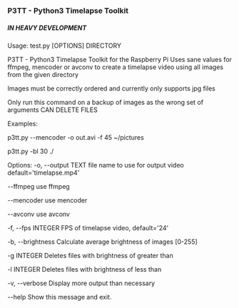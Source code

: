 ### P3TT - Python3 Timelapse Toolkit
##### IN HEAVY DEVELOPMENT

Usage: test.py [OPTIONS] DIRECTORY

  P3TT - Python3 Timelapse Toolkit for the Raspberry Pi     Uses sane values
  for ffmpeg, mencoder or avconv to create a timelapse video using all
  images from the given directory

  Images must be correctly ordered and currently only supports jpg files

  Only run this command on a backup of images as the wrong set of arguments
  CAN DELETE FILES 

  Examples:

  p3tt.py --mencoder -o out.avi -f 45 ~/pictures

  p3tt.py -bl 30 ./

Options:
  -o, --output TEXT  file name to use for output video
                     default='timelapse.mp4'
                     
  --ffmpeg           use ffmpeg
  
  --mencoder         use mencoder
  
  --avconv           use avconv
  
  -f, --fps INTEGER  FPS of timelapse video, 
                     default='24'
                     
  -b, --brightness   Calculate average brightness of images [0-255]

  -g INTEGER         Deletes files with brightness of greater than

  -l INTEGER         Deletes files with brightness of less than

  -v, --verbose      Display more output than necessary

  --help             Show this message and exit.

